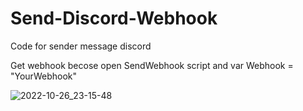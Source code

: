 # Send-Discord-Webhook
Code for sender message discord

Get webhook becose open SendWebhook script and var Webhook = "YourWebhook"

![2022-10-26_23-15-48](https://user-images.githubusercontent.com/110988355/198129308-10c182de-5bde-488f-9085-1208d1d115f6.png)
